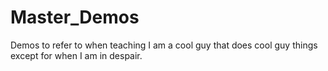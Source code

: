 # Master_Demos
Demos to refer to when teaching
I am a cool guy that does cool guy things except for when I am in despair.
